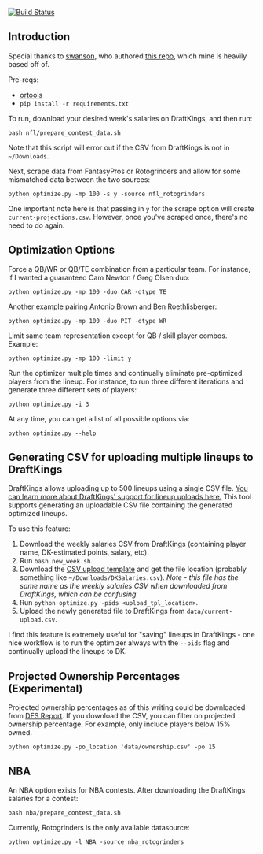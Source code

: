 [![Build Status](https://travis-ci.org/BenBrostoff/draft-kings-fun.svg?branch=master)](https://travis-ci.org/BenBrostoff/draft-kings-fun)

## Introduction

Special thanks to [swanson](https://github.com/swanson/), who authored [this repo](https://github.com/swanson/degenerate), which mine is heavily based off of.

Pre-reqs:

* [ortools](https://developers.google.com/optimization/installing?hl=en)
* `pip install -r requirements.txt`

To run, download your desired week's salaries on DraftKings, and then run:
 
```
bash nfl/prepare_contest_data.sh
```

Note that this script will error out if the CSV from DraftKings is not in `~/Downloads`.

Next, scrape data from FantasyPros or Rotogrinders and allow for some mismatched data between the two sources:

```
python optimize.py -mp 100 -s y -source nfl_rotogrinders
```

One important note here is that passing in <code>y</code> for the scrape option will create <code>current-projections.csv</code>. However, once you've scraped once, there's no need to do again.

## Optimization Options

Force a QB/WR or QB/TE combination from a particular team. For instance, if I wanted a guaranteed Cam Newton / Greg Olsen duo:

<pre><code>python optimize.py -mp 100 -duo CAR -dtype TE</pre></code>

Another example pairing Antonio Brown and Ben Roethlisberger:

<pre><code>python optimize.py -mp 100 -duo PIT -dtype WR</pre></code>

Limit same team representation except for QB / skill player combos. Example:

<pre><code>python optimize.py -mp 100 -limit y</pre></code>

Run the optimizer multiple times and continually eliminate pre-optimized players from the lineup. For instance, to run three different iterations and generate three different sets of players:

<pre><code>python optimize.py -i 3</pre></code>

At any time, you can get a list of all possible options via:

<pre><code>python optimize.py --help</pre></code>

## Generating CSV for uploading multiple lineups to DraftKings

DraftKings allows uploading up to 500 lineups using a single CSV file. [You can learn more about DraftKings' support for lineup uploads here.](https://playbook.draftkings.com/news/draftkings-lineup-upload-tool) This tool supports
generating an uploadable CSV file containing the generated optimized lineups.

To use this feature:

1. Download the weekly salaries CSV from DraftKings
(containing player name, DK-estimated points, salary, etc).
2. Run `bash new_week.sh`.
3. Download the [CSV upload template](https://www.draftkings.com/lineup/upload) and get the file location (probably something like `~/Downloads/DKSalaries.csv`). *Note - this file has the same name as the weekly salaries CSV when downloaded from DraftKings, which can be confusing.*
4. Run `python optimize.py -pids <upload_tpl_location>`.
5. Upload the newly generated file to DraftKings from `data/current-upload.csv`.

I find this feature is extremely useful for "saving" lineups in DraftKings - one nice workflow is to run the optimizer always with the `--pids` flag and continually upload the lineups to DK.

## Projected Ownership Percentages (Experimental)

Projected ownership percentages as of this writing could be downloaded from [DFS Report](https://dfsreport.com/draftkings-ownership-percentages). If you download the CSV, you can filter on projected ownership percentage. For example, only include players below 15% owned.

```
python optimize.py -po_location 'data/ownership.csv' -po 15
```

## NBA

An NBA option exists for NBA contests. After downloading the DraftKings salaries for a contest:

```
bash nba/prepare_contest_data.sh
```

Currently, Rotogrinders is the only available datasource:

<pre><code>python optimize.py -l NBA -source nba_rotogrinders</pre></code>

